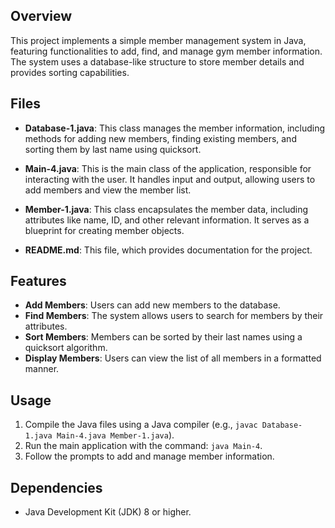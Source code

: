 ## Overview
This project implements a simple member management system in Java, featuring functionalities to add, find, and manage gym member information. The system uses a database-like structure to store member details and provides sorting capabilities.

## Files
- **Database-1.java**: This class manages the member information, including methods for adding new members, finding existing members, and sorting them by last name using quicksort.
  
- **Main-4.java**: This is the main class of the application, responsible for interacting with the user. It handles input and output, allowing users to add members and view the member list.

- **Member-1.java**: This class encapsulates the member data, including attributes like name, ID, and other relevant information. It serves as a blueprint for creating member objects.

- **README.md**: This file, which provides documentation for the project.

## Features
- **Add Members**: Users can add new members to the database.
- **Find Members**: The system allows users to search for members by their attributes.
- **Sort Members**: Members can be sorted by their last names using a quicksort algorithm.
- **Display Members**: Users can view the list of all members in a formatted manner.

## Usage
1. Compile the Java files using a Java compiler (e.g., `javac Database-1.java Main-4.java Member-1.java`).
2. Run the main application with the command: `java Main-4`.
3. Follow the prompts to add and manage member information.

## Dependencies
- Java Development Kit (JDK) 8 or higher.

